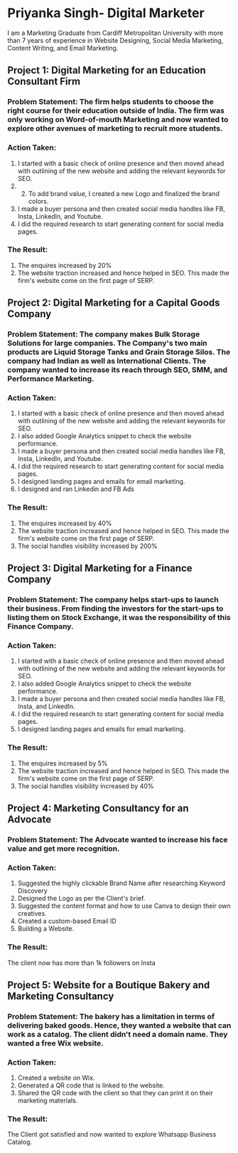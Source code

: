 # Priyanka Singh- Digital Marketer
I am a Marketing Graduate from Cardiff Metropolitan University with more than 7 years of experience
in Website Designing, Social Media Marketing, Content Writing,
and Email Marketing.



## Project 1: Digital Marketing for an Education Consultant Firm  

### Problem Statement: The firm helps students to choose the right course for their education outside of India. The firm was only working on Word-of-mouth Marketing and now wanted to explore other avenues of marketing to recruit more students.

### Action Taken: 
1. I started with a basic check of online presence and then moved ahead with outlining of the new website and adding the relevant keywords for SEO.
2. 2. To add brand value, I created a new Logo and finalized the brand colors.
3. I made a buyer persona and then created social media handles like FB, Insta, LinkedIn, and Youtube.
4. I did the required research to start generating content for social media pages.

### The Result:
1. The enquires increased by 20%
2. The website traction increased and hence helped in SEO. This made the firm's website come on the first page of SERP.

## Project 2: Digital Marketing for a Capital Goods Company

### Problem Statement: The company makes Bulk Storage Solutions for large companies. The Company's two main products are Liquid Storage Tanks and Grain Storage Silos. The company had Indian as well as International Clients. The company wanted to increase its reach through SEO, SMM, and Performance Marketing.

### Action Taken: 
1. I started with a basic check of online presence and then moved ahead with outlining of the new website and adding the relevant keywords for SEO.
2. I also added Google Analytics snippet to check the website performance.
3. I made a buyer persona and then created social media handles like FB, Insta, LinkedIn, and Youtube.
4. I did the required research to start generating content for social media pages.
5. I designed landing pages and emails for email marketing.
6. I designed and ran Linkedin and FB Ads

### The Result:
1. The enquires increased by 40%
2. The website traction increased and hence helped in SEO. This made the firm's website come on the first page of SERP.
3. The social handles visibility increased by 200%

## Project 3: Digital Marketing for a Finance Company

### Problem Statement: The company helps start-ups to launch their business. From finding the investors for the start-ups to listing them on Stock Exchange, it was the responsibility of this Finance Company. 

### Action Taken: 
1. I started with a basic check of online presence and then moved ahead with outlining of the new website and adding the relevant keywords for SEO.
2. I also added Google Analytics snippet to check the website performance.
3. I made a buyer persona and then created social media handles like FB, Insta, and LinkedIn.
4. I did the required research to start generating content for social media pages.
5. I designed landing pages and emails for email marketing.

### The Result:
1. The enquires increased by 5%
2. The website traction increased and hence helped in SEO. This made the firm's website come on the first page of SERP.
3. The social handles visibility increased by 40%

## Project 4: Marketing Consultancy for an Advocate

### Problem Statement: The Advocate wanted to increase his face value and get more recognition. 

### Action Taken:
1. Suggested the highly clickable Brand Name after researching Keyword Discovery
2. Designed the Logo as per the Client's brief.
3. Suggested the content format and how to use Canva to design their own creatives.
4. Created a custom-based Email ID
5. Building a Website.

### The Result: 
The client now has more than 1k followers on Insta
  
## Project 5: Website for a Boutique Bakery and Marketing Consultancy

### Problem Statement: The bakery has a limitation in terms of delivering baked goods. Hence, they wanted a website that can work as a catalog. The client didn't need a domain name. They wanted a free Wix website.

### Action Taken: 
1. Created a website on Wix.
2. Generated a QR code that is linked to the website.
3. Shared the QR code with the client so that they can print it on their marketing materials.

### The Result:
The Client got satisfied and now wanted to explore Whatsapp Business Catalog.

